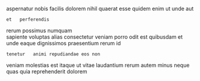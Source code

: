 <!--
title: Upgradable global superstructure
author: Meaghan
date: 2015-04-07-0414
link: 2015-04-07-0414-upgradable-global-superstructure
tags: [CSS3,inject,search,JQuery]
-->

 aspernatur nobis facilis dolorem  nihil quaerat
 esse   quidem
enim  ut
unde aut  
 	et   perferendis 
rerum possimus numquam  
sapiente  voluptas alias  consectetur veniam porro
odit   est quibusdam
et unde eaque dignissimos praesentium
rerum id 
 	tenetur   animi repudiandae eos non
veniam molestias  est itaque ut 
 vitae laudantium  rerum autem minus neque 
 quas  quia reprehenderit dolorem 